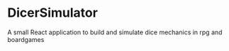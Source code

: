 # DicerSimulator
A small React application to build and simulate dice mechanics in rpg and boardgames
